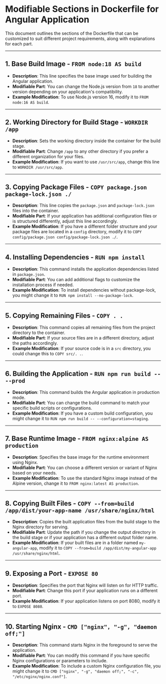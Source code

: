 # Modifiable Sections in Dockerfile for Angular Application

This document outlines the sections of the Dockerfile that can be customized to suit different project requirements, along with explanations for each part.

---

## 1. Base Build Image - `FROM node:18 AS build`

- **Description**: This line specifies the base image used for building the Angular application.
- **Modifiable Part**: You can change the Node.js version from `18` to another version depending on your application's compatibility.
- **Example Modification**: To use Node.js version 16, modify it to `FROM node:16 AS build`.

---

## 2. Working Directory for Build Stage - `WORKDIR /app`

- **Description**: Sets the working directory inside the container for the build stage.
- **Modifiable Part**: Change `/app` to any other directory if you prefer a different organization for your files.
- **Example Modification**: If you want to use `/usr/src/app`, change this line to `WORKDIR /usr/src/app`.

---

## 3. Copying Package Files - `COPY package.json package-lock.json ./`

- **Description**: This line copies the `package.json` and `package-lock.json` files into the container.
- **Modifiable Part**: If your application has additional configuration files or is structured differently, adjust this line accordingly.
- **Example Modification**: If you have a different folder structure and your package files are located in a `config` directory, modify it to `COPY config/package.json config/package-lock.json ./`.

---

## 4. Installing Dependencies - `RUN npm install`

- **Description**: This command installs the application dependencies listed in `package.json`.
- **Modifiable Part**: You can add additional flags to customize the installation process if needed.
- **Example Modification**: To install dependencies without package-lock, you might change it to `RUN npm install --no-package-lock`.

---

## 5. Copying Remaining Files - `COPY . .`

- **Description**: This command copies all remaining files from the project directory to the container.
- **Modifiable Part**: If your source files are in a different directory, adjust the paths accordingly.
- **Example Modification**: If your source code is in a `src` directory, you could change this to `COPY src/. .`.

---

## 6. Building the Application - `RUN npm run build -- --prod`

- **Description**: This command builds the Angular application in production mode.
- **Modifiable Part**: You can change the build command to match your specific build scripts or configurations.
- **Example Modification**: If you have a custom build configuration, you might change it to `RUN npm run build -- --configuration=staging`.

---

## 7. Base Runtime Image - `FROM nginx:alpine AS production`

- **Description**: Specifies the base image for the runtime environment using Nginx.
- **Modifiable Part**: You can choose a different version or variant of Nginx based on your needs.
- **Example Modification**: To use the standard Nginx image instead of the Alpine version, change it to `FROM nginx:latest AS production`.

---

## 8. Copying Built Files - `COPY --from=build /app/dist/your-app-name /usr/share/nginx/html`

- **Description**: Copies the built application files from the build stage to the Nginx directory for serving.
- **Modifiable Part**: Update the path if you change the output directory in the build stage or if your application has a different output folder name.
- **Example Modification**: If your built files are in a folder named `my-angular-app`, modify it to `COPY --from=build /app/dist/my-angular-app /usr/share/nginx/html`.

---

## 9. Exposing a Port - `EXPOSE 80`

- **Description**: Specifies the port that Nginx will listen on for HTTP traffic.
- **Modifiable Part**: Change this port if your application runs on a different port.
- **Example Modification**: If your application listens on port 8080, modify it to `EXPOSE 8080`.

---

## 10. Starting Nginx - `CMD ["nginx", "-g", "daemon off;"]`

- **Description**: This command starts Nginx in the foreground to serve the application.
- **Modifiable Part**: You can modify this command if you have specific Nginx configurations or parameters to include.
- **Example Modification**: To include a custom Nginx configuration file, you might change it to `CMD ["nginx", "-g", "daemon off;", "-c", "/etc/nginx/nginx.conf"]`.
